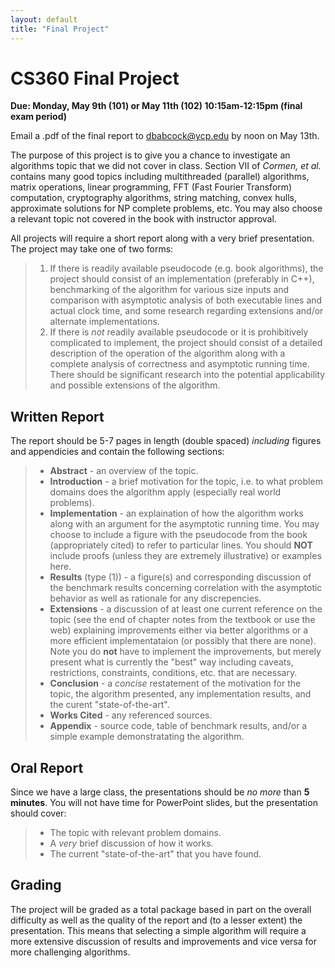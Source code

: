 ```yaml
---
layout: default
title: "Final Project"
---
```


CS360 Final Project
===================

**Due: Monday, May 9th (101) or May 11th (102) 10:15am-12:15pm (final exam period)**

Email a .pdf of the final report to dbabcock@ycp.edu by noon on May 13th.

The purpose of this project is to give you a chance to investigate an algorithms topic that we did not cover in class. Section VII of *Cormen, et al.* contains many good topics including multithreaded (parallel) algorithms, matrix operations, linear programming, FFT (Fast Fourier Transform) computation, cryptography algorithms, string matching, convex hulls, approximate solutions for NP complete problems, etc. You may also choose a relevant topic not covered in the book with instructor approval.

All projects will require a short report along with a very brief presentation. The project may take one of two forms:

> 1.  If there is readily available pseudocode (e.g. book algorithms), the project should consist of an implementation (preferably in C++), benchmarking of the algorithm for various size inputs and comparison with asymptotic analysis of both executable lines and actual clock time, and some research regarding extensions and/or alternate implementations.
> 2.  If there is *not* readily available pseudocode or it is prohibitively complicated to implement, the project should consist of a detailed description of the operation of the algorithm along with a complete analysis of correctness and asymptotic running time. There should be significant research into the potential applicability and possible extensions of the algorithm.

Written Report
--------------

The report should be 5-7 pages in length (double spaced) *including* figures and appendicies and contain the following sections:

> -   **Abstract** - an overview of the topic.
> -   **Introduction** - a brief motivation for the topic, i.e. to what problem domains does the algorithm apply (especially real world problems).
> -   **Implementation** - an explaination of how the algorithm works along with an argument for the asymptotic running time. You may choose to include a figure with the pseudocode from the book (appropriately cited) to refer to particular lines. You should **NOT** include proofs (unless they are extremely illustrative) or examples here.
> -   **Results** (type (1)) - a figure(s) and corresponding discussion of the benchmark results concerning correlation with the asymptotic behavior as well as rationale for any discrepencies.
> -   **Extensions** - a discussion of at least one current reference on the topic (see the end of chapter notes from the textbook or use the web) explaining improvements either via better algorithms or a more efficient implementataion (or possibly that there are none). Note you do **not** have to implement the improvements, but merely present what is currently the "best" way including caveats, restrictions, constraints, conditions, etc. that are necessary.
> -   **Conclusion** - a *concise* restatement of the motivation for the topic, the algorithm presented, any implementation results, and the curent "state-of-the-art".
> -   **Works Cited** - any referenced sources.
> -   **Appendix** - source code, table of benchmark results, and/or a simple example demonstratating the algorithm.

Oral Report
-----------

Since we have a large class, the presentations should be *no more* than **5 minutes**. You will not have time for PowerPoint slides, but the presentation should cover:

> -   The topic with relevant problem domains.
> -   A *very* brief discussion of how it works.
> -   The current "state-of-the-art" that you have found.

Grading
-------

The project will be graded as a total package based in part on the overall difficulty as well as the quality of the report and (to a lesser extent) the presentation. This means that selecting a simple algorithm will require a more extensive discussion of results and improvements and vice versa for more challenging algorithms.


